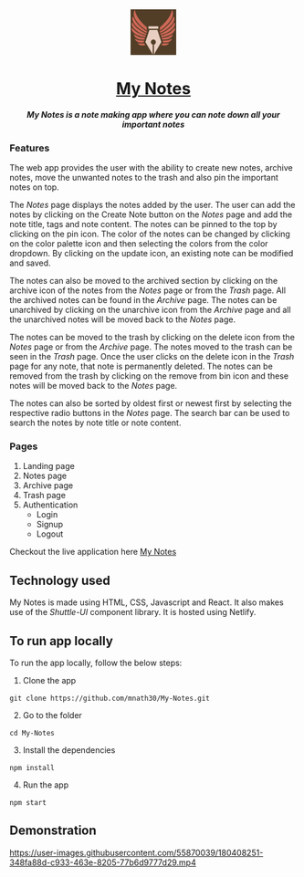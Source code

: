 <div align="center">
<img src="./public/favicon.ico" alt="logo" width="80" height="80"/>
  
  #  [My Notes](my-notes-maker.netlify.app/)  
  
  ####  *My Notes is a note making app where you can note down all your important notes*
  
</div>
 
 ### Features
 
The web app provides the user with the ability to create new notes, archive notes, move the unwanted notes to the trash and also pin the important notes on top.
 
The *Notes* page displays the notes added by the user. The user can add the notes by clicking on the Create Note button on the *Notes* page and add the note title, tags and note content. The notes can be pinned to the top by clicking on the pin icon. The color of the notes can be changed by clicking on the color palette icon and then selecting the colors from the color dropdown. 
By clicking on the update icon, an existing note can be modified and saved.

The notes can also be moved to the archived section by clicking on the archive icon of the notes from the *Notes* page or from the *Trash* page. All the archived notes can be found in the *Archive* page. The notes can be unarchived by clicking on the unarchive icon from the *Archive* page and all the unarchived notes will be moved back to the *Notes* page.

The notes can be moved to the trash by clicking on the delete icon from the *Notes* page or from the *Archive* page. The notes moved to the trash can be seen in the *Trash* page. Once the user clicks on the delete icon in the *Trash* page for any note, that note is permanently deleted. The notes can be removed from the trash by clicking on the remove from bin icon and these notes will be moved back to the *Notes* page.

The notes can also be sorted by oldest first or newest first by selecting the respective radio buttons in the *Notes* page.
The search bar can be used to search the notes by note title or note content.

 ### Pages
 
 1. Landing page
 2. Notes page
 2. Archive page
 3. Trash page
 4. Authentication
      - Login
      - Signup
      - Logout

Checkout the live application here [My Notes](https://my-notes-maker.netlify.app/)

## Technology used

My Notes is made using HTML, CSS, Javascript and React. It also makes use of the *Shuttle-UI* component library.
It is hosted using Netlify.

## To run app locally

To run the app locally, follow the below steps:

1. Clone the app 
```
git clone https://github.com/mnath30/My-Notes.git
```
2. Go to the folder
```
cd My-Notes
```
3. Install the dependencies
```
npm install
```

4. Run the app 
```
npm start
```
## Demonstration

https://user-images.githubusercontent.com/55870039/180408251-348fa88d-c933-463e-8205-77b6d9777d29.mp4





